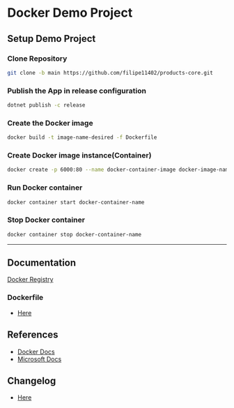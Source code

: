 # Docker Demo Project

## Setup Demo Project
### Clone Repository
```sh
git clone -b main https://github.com/filipe11402/products-core.git
```

### Publish the App in release configuration
```sh
dotnet publish -c release
```
### Create the Docker image
```sh
docker build -t image-name-desired -f Dockerfile
```
### Create Docker image instance(Container)
```sh
docker create -p 6000:80 --name docker-container-image docker-image-name
```
### Run Docker container
```sh
docker container start docker-container-name
```
### Stop Docker container
```sh
docker container stop docker-container-name
```
---
## Documentation

[Docker Registry](https://hub.docker.com/repository/docker/fencarnacao/demo-product-core)

### Dockerfile
- [Here](https://github.com/filipe11402/products-core/blob/main/Dockerfile)

## References
- [Docker Docs](https://docs.docker.com/get-started/)
- [Microsoft Docs](https://docs.microsoft.com/en-us/visualstudio/docker/tutorials/docker-tutorial)

## Changelog
- [Here](https://github.com/filipe11402/demo-docker-core/commits/main)
